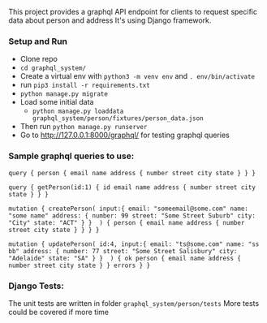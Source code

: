 This project provides a graphql API endpoint for clients to request specific data about person and address
It's using Django framework.

### Setup and Run
- Clone repo
- `cd graphql_system/`
- Create a virtual env with `python3 -m venv env` and `. env/bin/activate`
- run `pip3 install -r requirements.txt`
- `python manage.py migrate`
- Load some initial data
  - `python manage.py loaddata graphql_system/person/fixtures/person_data.json`
- Then run `python manage.py runserver`
- Go to http://127.0.0.1:8000/graphql/ for testing graphql queries

### Sample graphql queries to use:

`query {
  person {
    email
    name
    address {
      number
      street
      city
      state
    }
  }
}`

`query {
  getPerson(id:1) {
    id
    email
    name
    address {
      number
      street
      city
      state
    }
  }
}`


`mutation {
  createPerson(
    input:{
        email: "someemail@some.com"
        name: "some name"
        address: {
          number: 99
          street: "Some Street Suburb"
          city: "City"
          state: "ACT"
        }
      } 
)
  {
      person {
        email
        name
        address {
          number
          street
          city
          state
        }
      }
	}
}`

`mutation {
  updatePerson(
    id:4,
    input:{
        email: "ts@some.com"
        name: "ss bb"
        address: {
          number: 77
          street: "Some Street Salisbury"
          city: "Adelaide"
          state: "SA"
        }
      } 
)
  {
    	ok
      person {
        email
        name
        address {
          number
          street
          city
          state
        }
      }
    errors
	}
}`

### Django Tests:

The unit tests are written in folder `graphql_system/person/tests`
More tests could be covered if more time


